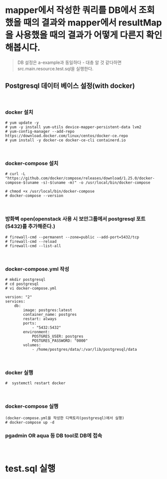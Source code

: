 # mapper에서 작성한 쿼리를 DB에서 조회했을 때의 결과와 mapper에서 resultMap을 사용했을 때의 결과가 어떻게 다른지 확인해봅시다.

> DB 설정은 a-example과 동일하다 - 대충 알 것 같다하면 src.main.resource.test.sql을 실행한다.

## Postgresql 데이터 베이스 설정(with docker)

<br>

### docker 설치

```
# yum update -y
# yum -y install yum-utils device-mapper-persistent-data lvm2
# yum-config-manager --add-repo https://download.docker.com/linux/centos/docker-ce.repo 
# yum install -y docker-ce docker-ce-cli containerd.io
```

<br>

### docker-compose 설치
```
# curl -L "https://github.com/docker/compose/releases/download/1.25.0/docker-compose-$(uname -s)-$(uname -m)" -o /usr/local/bin/docker-compose

# chmod +x /usr/local/bin/docker-compose
# docker-compose --version
```

<br>

### 방화벽 open(openstack 사용 시 보안그룹에서 postgresql 포트(5432)를 추가해준다.)
```
# firewall-cmd --permanent --zone=public --add-port=5432/tcp
# firewall-cmd --reload
# firewall-cmd --list-all
```

<br>

### docker-compose.yml 작성
```
# mkdir postgresql
# cd postgresql
# vi docker-compose.yml
```
```
version: "2"
services:
    db:
        image: postgres:latest
        container_name: postgres
        restart: always
        ports:
            - "5432:5432"
        environment:
            POSTGRES_USER: postgres
            POSTGRES_PASSWORD: "0000"
        volumes:
            - /home/postgres/data/:/var/lib/postgresql/data

```

<br>

### docker 실행

```
#  systemctl restart docker
```

<br>

### docker-compose 실행

```
(docker-compose.yml을 작성한 디렉토리(postgresql)에서 실행)
# docker-compose up -d
```

### pgadmin OR aqua 등 DB tool로 DB에 접속

<br>

# test.sql 실행

<br>
